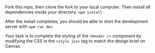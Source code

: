 Fork this repo, then clone the fork to your local computer. Then install all dependencies inside your directory. 
```npm install```

After the install completes, you should be able to start the development server with
```npm run dev```

Your task is to complete the styling of the `<Header />` component by modifying the CSS in the `<style jsx>` tag to match the design brief on Canvas. 
